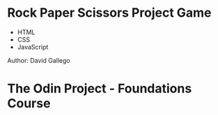 # Rock Paper Scissors Project Game
- HTML
- CSS
- JavaScript

Author: David Gallego

# The Odin Project - Foundations Course